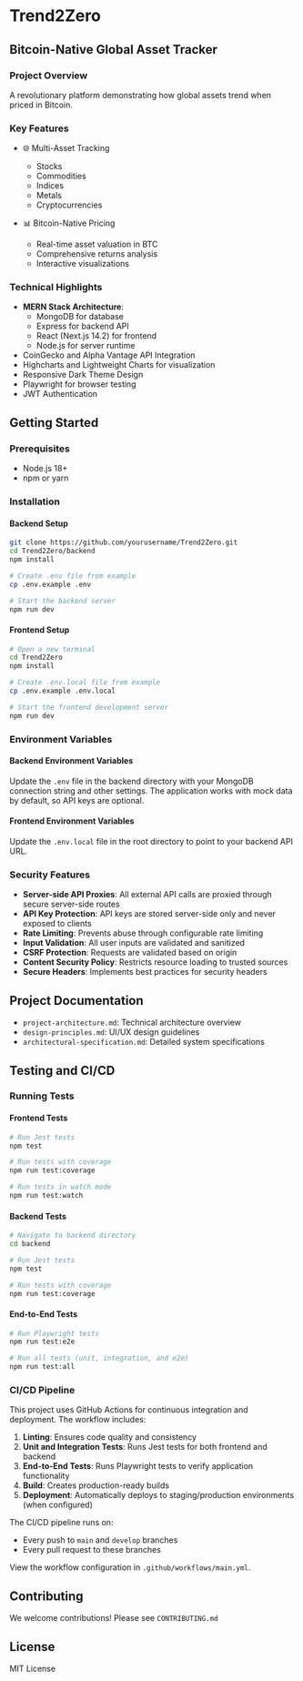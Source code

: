 # Trend2Zero

## Bitcoin-Native Global Asset Tracker

### Project Overview
A revolutionary platform demonstrating how global assets trend when priced in Bitcoin.

### Key Features
- 🌐 Multi-Asset Tracking
  - Stocks
  - Commodities
  - Indices
  - Metals
  - Cryptocurrencies

- 📊 Bitcoin-Native Pricing
  - Real-time asset valuation in BTC
  - Comprehensive returns analysis
  - Interactive visualizations

### Technical Highlights
- **MERN Stack Architecture**:
  - MongoDB for database
  - Express for backend API
  - React (Next.js 14.2) for frontend
  - Node.js for server runtime
- CoinGecko and Alpha Vantage API Integration
- Highcharts and Lightweight Charts for visualization
- Responsive Dark Theme Design
- Playwright for browser testing
- JWT Authentication

## Getting Started

### Prerequisites
- Node.js 18+
- npm or yarn

### Installation

#### Backend Setup
```bash
git clone https://github.com/yourusername/Trend2Zero.git
cd Trend2Zero/backend
npm install

# Create .env file from example
cp .env.example .env

# Start the backend server
npm run dev
```

#### Frontend Setup
```bash
# Open a new terminal
cd Trend2Zero
npm install

# Create .env.local file from example
cp .env.example .env.local

# Start the frontend development server
npm run dev
```

### Environment Variables

#### Backend Environment Variables
Update the `.env` file in the backend directory with your MongoDB connection string and other settings. The application works with mock data by default, so API keys are optional.

#### Frontend Environment Variables
Update the `.env.local` file in the root directory to point to your backend API URL.

### Security Features
- **Server-side API Proxies**: All external API calls are proxied through secure server-side routes
- **API Key Protection**: API keys are stored server-side only and never exposed to clients
- **Rate Limiting**: Prevents abuse through configurable rate limiting
- **Input Validation**: All user inputs are validated and sanitized
- **CSRF Protection**: Requests are validated based on origin
- **Content Security Policy**: Restricts resource loading to trusted sources
- **Secure Headers**: Implements best practices for security headers

## Project Documentation
- `project-architecture.md`: Technical architecture overview
- `design-principles.md`: UI/UX design guidelines
- `architectural-specification.md`: Detailed system specifications

## Testing and CI/CD

### Running Tests

#### Frontend Tests
```bash
# Run Jest tests
npm test

# Run tests with coverage
npm run test:coverage

# Run tests in watch mode
npm run test:watch
```

#### Backend Tests
```bash
# Navigate to backend directory
cd backend

# Run Jest tests
npm test

# Run tests with coverage
npm run test:coverage
```

#### End-to-End Tests
```bash
# Run Playwright tests
npm run test:e2e

# Run all tests (unit, integration, and e2e)
npm run test:all
```

### CI/CD Pipeline

This project uses GitHub Actions for continuous integration and deployment. The workflow includes:

1. **Linting**: Ensures code quality and consistency
2. **Unit and Integration Tests**: Runs Jest tests for both frontend and backend
3. **End-to-End Tests**: Runs Playwright tests to verify application functionality
4. **Build**: Creates production-ready builds
5. **Deployment**: Automatically deploys to staging/production environments (when configured)

The CI/CD pipeline runs on:
- Every push to `main` and `develop` branches
- Every pull request to these branches

View the workflow configuration in `.github/workflows/main.yml`.

## Contributing
We welcome contributions! Please see `CONTRIBUTING.md`

## License
MIT License